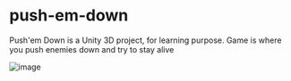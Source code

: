 # push-em-down
Push'em Down is a Unity 3D project, for learning purpose. Game is where you push enemies down and try to stay alive

![image](https://user-images.githubusercontent.com/3184210/132091299-be8c733f-ef48-4429-81a7-1a8e490f0c1a.png)
